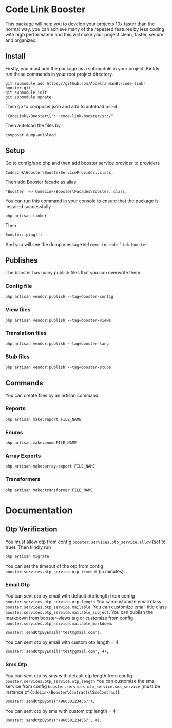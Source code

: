 # Code Link Booster
This package will help you to develop your projects 10x faster than the normal way. you can achieve many of the repeated features by less coding with high performance and this will make your project clean, faster, secure and organized.

## Install
Firstly, you must add the package as a submodule in your project.
Kinldy run these commands in your root project directory.
```
git submodule add https://github.com/AbdelrahmanBl/code-link-booster.git
git submodule init
git submodule update

```
Then go to composer.json and add to autoload.psr-4
```
"CodeLink\\Booster\\": "code-link-booster/src/"
```
Then autoload the files by
```
composer dump-autoload
```

## Setup
Go to config/app.php and then add booster service provider to providers
```
CodeLink\Booster\BoosterServiceProvider::class,
```
Then add Booster facade as alias
```
'Booster' => CodeLink\Booster\Facades\Booster::class,
```
You can run this command in your console to ensure that the package is installed successfully
```
php artisan tinker
```
Then
```
Booster::ping();
```
And you will see the dump message `Welcome in code link booster`.

## Publishes
The booster has many publish files that you can overwrite them.
### Config file
```
php artisan vendor:publish --tag=booster-config
```
### View files
```
php artisan vendor:publish --tag=booster-views
```
### Translation files
```
php artisan vendor:publish --tag=booster-lang
```
### Stub files
```
php artisan vendor:publish --tag=booster-stubs
```

## Commands
You can create files by an artisan command.
### Reports
```
php artisan make:report FILE_NAME
```
### Enums
```
php artisan make:enum FILE_NAME
```
### Array Exports
```
php artisan make:array-export FILE_NAME
```
### Transformers
```
php artisan make:transformer FILE_NAME
```

# Documentation

## Otp Verification
You must allow otp from config `booster.services.otp_service.allow` (set to true).
Then kindly run 
```
php artisan migrate
```
You can set the timeout of the otp from config `booster.services.otp_service.otp_timeout` (in minutes).

### Email Otp
You can sent otp by email with default otp length from config `booster.services.otp_service.otp_length`
You can customize email class `booster.services.otp_service.mailable`.
You can customize email title class `booster.services.otp_service.mailable_subject`.
You can publish the markdown from booster-views tag or customize from config `booster.services.otp_service.mailable_markdown`. 
```
Booster::sendOtpByEmail('test@gmail.com');
```
You can sent otp by email with custom otp length = 4
```
Booster::sendOtpByEmail('test@gmail.com', 4);
```
### Sms Otp
You can sent otp by sms with default otp length from config `booster.services.otp_service.otp_length`
You can customize the sms service from config `booster.services.otp_service.sms_service` (must be instance of `CodeLink\Booster\Contracts\SmsContract`).
```
Booster::sendOtpBySms('+966501234567');
```
You can sent otp by sms with custom otp length = 4
```
Booster::sendOtpBySms('+966501234567', 4);
```
